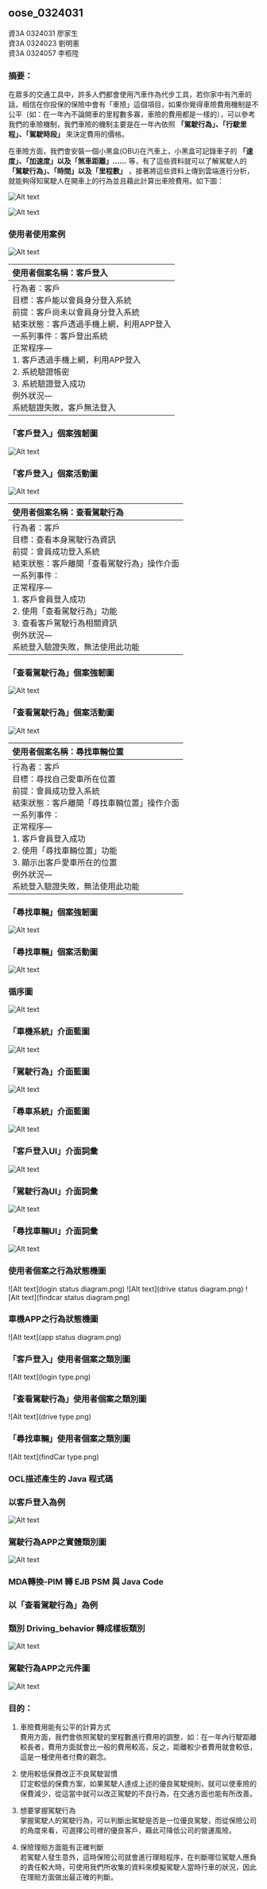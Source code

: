 ## oose_0324031
資3A 0324031 廖家生  
資3A 0324023 劉明憲  
資3A 0324057 李栢陞  
### 摘要：
在眾多的交通工具中，許多人們都會使用汽車作為代步工具，若你家中有汽車的話，相信在你投保的保險中會有「車險」這個項目，如果你覺得車險費用機制是不公平（如：在一年內不論開車的里程數多寡，車險的費用都是一樣的），可以參考我們的車險機制，我們車險的機制主要是在一年內依照 **「駕駛行為」、「行駛里程」、「駕駛時段」** 來決定費用的價格。

在車險方面，我們會安裝一個小黑盒(OBU)在汽車上，小黑盒可記錄車子的 **「速度」、「加速度」以及「煞車距離」……** 等，有了這些資料就可以了解駕駛人的 **「駕駛行為」、「時間」以及「里程數」** ，接著將這些資料上傳到雲端進行分析，就能夠得知駕駛人在開車上的行為並且藉此計算出車險費用。如下圖：

![Alt text](operation.jpg "運作流程")

![Alt text](系統介面.jpg "系統介面")

### 使用者使用案例  
![Alt text](userUseCase.png "使用者使用案例")

| 使用者個案名稱：客戶登入|
| :----------------------------|
| 行為者：客戶<br>目標：客戶能以會員身分登入系統<br>前提：客戶尚未以會員身分登入系統<br>結束狀態：客戶透過手機上網，利用APP登入<br>一系列事件：客戶登出系統<br>正常程序—<br>1. 	客戶透過手機上網，利用APP登入<br>2. 	系統驗證帳密<br>3. 	系統驗證登入成功<br>例外狀況—<br>系統驗證失敗，客戶無法登入|

### 「客戶登入」個案強韌圖  
![Alt text](clientRA.png "客戶使用個案強韌圖")

### 「客戶登入」個案活動圖  
![Alt text](clientAD.png "客戶登入活動圖")

|使用者個案名稱：查看駕駛行為|
|:-------------------------|
| 行為者：客戶<br>目標：查看本身駕駛行為資訊<br>前提：會員成功登入系統<br>結束狀態：客戶離開「查看駕駛行為」操作介面<br>一系列事件：<br>正常程序—<br>1. 	客戶會員登入成功<br>2. 	使用「查看駕駛行為」功能<br>3. 	查看客戶駕駛行為相關資訊<br>例外狀況—<br>系統登入驗證失敗，無法使用此功能|

### 「查看駕駛行為」個案強韌圖  
![Alt text](driverRA.png "駕駛使用個案強韌圖")

### 「查看駕駛行為」個案活動圖  
![Alt text](driverAD.png "駕駛使用個案活動圖")

|使用者個案名稱：尋找車輛位置|
|:----------------------|
| 行為者：客戶<br>目標：尋找自己愛車所在位置<br>前提：會員成功登入系統<br>結束狀態：客戶離開「尋找車輛位置」操作介面<br>一系列事件：<br>正常程序—<br>1. 	客戶會員登入成功<br>2. 	使用「尋找車輛位置」功能<br>3. 	顯示出客戶愛車所在的位置<br>例外狀況—<br>系統登入驗證失敗，無法使用此功能|

### 「尋找車輛」個案強韌圖  
![Alt text](findCarRA.png "尋找車輛使用個案強韌圖")

### 「尋找車輛」個案活動圖  
![Alt text](findCarAD.png "尋找車輛使用個案活動圖")

### 循序圖    
![Alt text](sequenceDiagram.png)
### 「車機系統」介面藍圖  
![Alt text](介面藍圖_車機系統.jpg)
### 「駕駛行為」介面藍圖  
![Alt text](介面藍圖_駕駛行為.jpg)
### 「尋車系統」介面藍圖  
![Alt text](介面藍圖_尋車系統.jpg)
### 「客戶登入UI」介面詞彙  
![Alt text](介面詞彙_客戶登入UI.png)
### 「駕駛行為UI」介面詞彙  
![Alt text](介面詞彙_駕駛行為UI.png)
### 「尋找車輛UI」介面詞彙  
![Alt text](介面詞彙_尋找車輛UI.png)
### 使用者個案之行為狀態機圖  
![Alt text](login status diagram.png)
![Alt text](drive status diagram.png)
![Alt text](findcar status diagram.png)
### 車機APP之行為狀態機圖  
![Alt text](app status diagram.png)
### 「客戶登入」使用者個案之類別圖  
![Alt text](login type.png)
### 「查看駕駛行為」使用者個案之類別圖  
![Alt text](drive type.png)
### 「尋找車輛」使用者個案之類別圖  
![Alt text](findCar type.png)
### OCL描述產生的 Java 程式碼
### 以客戶登入為例
![Alt text](ocl.PNG)
### 駕駛行為APP之實體類別圖
![Alt text](駕駛行為APP之實體類別圖.png)
### MDA轉換-PIM 轉 EJB PSM 與 Java Code
### 以「查看駕駛行為」為例
### 類別 Driving_behavior 轉成樣板類別
![Alt text](mda.PNG)
### 駕駛行為APP之元件圖  
![Alt text](元件圖.png)
### 目的：

1. 車險費用能有公平的計算方式  
    費用方面，我們會依照駕駛的里程數進行費用的調整，如：在一年內行駛距離較長者，費用方面就會比一般的費用較高，反之，距離較少者費用就會較低，這是一種使用者付費的觀念。

2. 使用較低保費改正不良駕駛習慣  
    訂定較低的保費方案，如果駕駛人達成上述的優良駕駛規則，就可以使車險的保費減少，從這當中就可以改正駕駛的不良行為，在交通方面也能有所改善。  

3. 想要掌握駕駛行為  
    掌握駕駛人的駕駛行為，可以判斷出駕駛是否是一位優良駕駛，而從保險公司的角度來看，可選擇公司裡的優良客戶，藉此可降低公司的營運風險。

4. 保險理賠方面能有正確判斷  
    若駕駛人發生意外，這時保險公司就會進行理賠程序，在判斷哪位駕駛人應負的責任較大時，可使用我們所收集的資料來模擬駕駛人當時行車的狀況，因此在理賠方面做出最正確的判斷。
